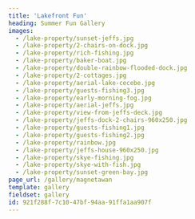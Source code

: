 ```yaml
---
title: 'Lakefront Fun'
heading: Summer Fun Gallery
images:
  - /lake-property/sunset-jeffs.jpg
  - /lake-property/2-chairs-on-dock.jpg
  - /lake-property/rich-fishing.jpg
  - /lake-property/baker-boat.jpg
  - /lake-property/double-rainbow-flooded-dock.jpg
  - /lake-property/2-cottages.jpg
  - /lake-property/aerial-lake-cecebe.jpg
  - /lake-property/guests-fishing3.jpg
  - /lake-property/early-morning-fog.jpg
  - /lake-property/aerial-jeffs.jpg
  - /lake-property/view-from-jeffs-deck.jpg
  - /lake-property/jeffs-dock-2-chairs-960x250.jpg
  - /lake-property/guests-fishing1.jpg
  - /lake-property/guests-fishing2.jpg
  - /lake-property/rainbow.jpg
  - /lake-property/jeffs-house-960x250.jpg
  - /lake-property/skye-fishing.jpg
  - /lake-property/skye-with-fish.jpg
  - /lake-property/sunset-green-bay.jpg
page_url: /gallery/magnetawan
template: gallery
fieldset: gallery
id: 921f288f-7c10-47bf-94aa-91ffa1aa907f
---
```

